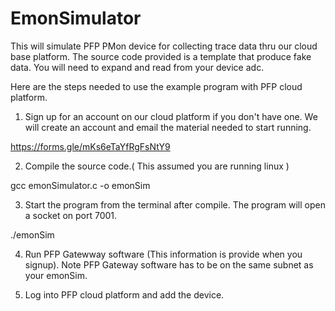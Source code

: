 # EmonSimulator
This will simulate PFP PMon device for collecting trace data thru our cloud base platform. The source code provided is a template that produce fake data. You will need to expand and read from your device adc.

Here are the steps needed to use the example program with PFP cloud platform.

1. Sign up for an account on our cloud platform if you don't have one. We will create an account and email the material needed to start running.

https://forms.gle/mKs6eTaYfRgFsNtY9


2. Compile the source code.( This assumed you are running linux )

gcc emonSimulator.c -o emonSim

3. Start the program from the terminal after compile. The program will open a socket on port 7001.

./emonSim

4. Run PFP Gatewway software (This information is provide when you signup). Note PFP Gateway software has to be on the same subnet as your emonSim.

5. Log into PFP cloud platform and add the device.


